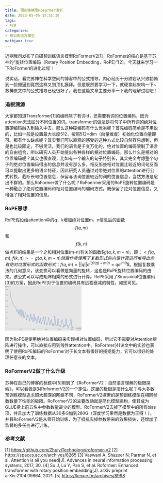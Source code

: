 ```yaml
---
title: 预训练模型RoFormer浅析
date: 2022-05-06 15:51:19
tags:
- PLM
categories: 
- 预训练语言模型
mathjax: true
---
```



近期我司发布了自研预训练语言模型RoFormerV2[1]，RoFormer的核心是基于苏神的“旋转位置编码（Rotary Position Embedding，RoPE）”[2]。今天就来学习一下RoFormer的进化过程！
<!--more-->

说实话，看完苏神在科学空间的博客中的公式推导，内心经历十分跌宕从兴致勃勃到一脸懵逼到竟然这样又到顶礼膜拜。但是既然要学习一下，就硬拿起来啃一下~苏神原文中的公式推导已经很好了，我在这篇文章主要分享一下我的理解过程吧！


### 追根溯源
大家都知道Transformer[1]的编码除了有词id，还需要有词的位置编码，因为attention无法区分不同位置的词。transformer的做法是将句子中所有词的绝对位置硬编码融入到输入中去。那么这种硬编码有什么优劣呢？首先编码简单是不用说的，比如一般是设置最大长度512，按照512*dim（向量维度）初始化位置向量即可。那有什么缺点呢？其实我们可以直观的感受的这种方式比较自然容易想到，但是也比较固定，不够灵活，我们的语言是千变万化的，绝对位置的编码限制了语言的自由组合，所以研究人员开始提出各种各样的相对位置编码。那么什么是相对的位置编码呢？其实也很直观，比如有一个输入的句子特别长，其实完全考虑整个句子的绝对位置编码得出的信息并没有那么多。相反那些相对位置比较近的词句反而可以提取出更多的语义特征，因此研究人员通过对带绝对位置的attention进行公式转换，截断长句位置信息，保留与该词位置较近的词的位置信息，当然方法是层出不群的。那么RoFormer做了什么呢？RoFoermer采用的RoPE旋转位置编码是一种融合了绝对位置编码和相对位置编码的编码方式。既保留了绝对位置信息，又增强了相对位置的信息。


### RoPE思想
RoPE假设给attention中的q，k增加绝对位置m，n信息后的函数$$f(q,m)$$和$$f(k,n)$$做点积的结果是一个之和相对位置(m-n)有关的函数$$g(q,k,m-n)$，即：$<f(q,m), f(k,n)> = g(q,k,m-n)$$然后作者使用了复数形式的向量计算进行推导出含有绝对位置形式的函数形式：$$f(q,m) = ||q||e^{i(\Theta (q) + m\theta)} = qe^{im\theta}$$。根据复数乘法的几何意义，该变换可以看做是向量的旋转，这也是RoPE旋转位置编码的由来。该公式可以写成矩阵相乘的形式进行计算。RoPE采用了Sinusoidal位置编码[3]的方案，因此RoPE对于位置的编码具有远程衰减的特性，如图可见。
<img src="https://github.com/Quelisa/picture/raw/eb694e51379595f70ff9544f07f3a8b28cd30b99/RoPE.png" width="50%" height="50%">


因为RoPE是使用绝对位置编码来实现相对位置编码，所以它不需要对Attention矩阵进行操作，可以直接应用到线性attention中。RoFormer[4]论文中的实验也表明了使用RoPE编码的RoFormer对于长文本有很好的捕捉能力，它可以很好的处理任意长的文本。


### RoFormerV2做了什么升级
苏神在自己的博客的标题中[5]用到了《RoFormerV2：自然语言理解的极限探索》，可以看做是对RoformerV2的一个定位。这里的极限是指什么呢？与大多数预训练模型追求超大超深的网络不同，RoFormerV2探索的是预训练模型在相同参数数量下性能的极限。RoFormerV2的主要改动就是简化模型建构，使其成为GLUE榜上前五名中参数数量最少的模型。RoFormerV2去掉了模型中的所有bias项，并且加大了训练数据从30多G加到280G（深度学习果然是数据为王呀！）。并且RoFormerV2是从零开始训练，为了抵抗去掉参数带来的效果损失，还增加了监督的多任务进行训练。


### 参考文献
[1] https://github.com/ZhuiyiTechnology/roformer-v2
[2] https://spaces.ac.cn/archives/8265
[3] Vaswani A, Shazeer N, Parmar N, et al. Attention is all you need[J]. Advances in neural information processing systems, 2017, 30.
[4] Su J, Lu Y, Pan S, et al. Roformer: Enhanced transformer with rotary position embedding[J]. arXiv preprint arXiv:2104.09864, 2021.
[5] https://kexue.fm/archives/8998